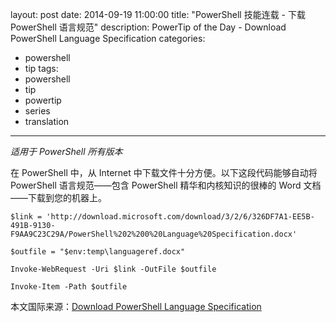 layout: post
date: 2014-09-19 11:00:00
title: "PowerShell 技能连载 - 下载 PowerShell 语言规范"
description: PowerTip of the Day - Download PowerShell Language Specification
categories:
- powershell
- tip
tags:
- powershell
- tip
- powertip
- series
- translation
---
_适用于 PowerShell 所有版本_

在 PowerShell 中，从 Internet 中下载文件十分方便。以下这段代码能够自动将 PowerShell 语言规范——包含 PowerShell 精华和内核知识的很棒的 Word 文档——下载到您的机器上。

    $link = 'http://download.microsoft.com/download/3/2/6/326DF7A1-EE5B-491B-9130-F9AA9C23C29A/PowerShell%202%200%20Language%20Specification.docx'
    
    $outfile = "$env:temp\languageref.docx"
    
    Invoke-WebRequest -Uri $link -OutFile $outfile
    
    Invoke-Item -Path $outfile

<!--more-->
本文国际来源：[Download PowerShell Language Specification](http://community.idera.com/powershell/powertips/b/tips/posts/download-powershell-language-specification)
